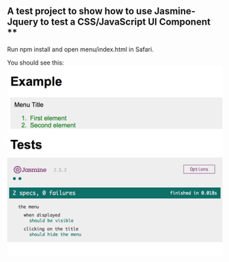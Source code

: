 ## A test project to show how to use Jasmine-Jquery to test a CSS/JavaScript UI Component **

Run npm install and open menu/index.html in Safari.

You should see this:
![Alt text](/example.png?raw=true "Example")

